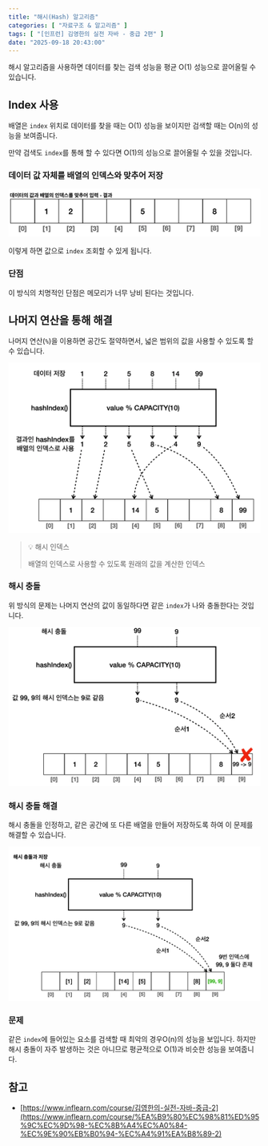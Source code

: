 ```yaml
---
title: "해시(Hash) 알고리즘"
categories: [ "자료구조 & 알고리즘" ]
tags: [ "[인프런] 김영한의 실전 자바 - 중급 2편" ]
date: "2025-09-18 20:43:00"
---
```


해시 알고리즘을 사용하면 데이터를 찾는 검색 성능을 평균 O(1) 성능으로 끌어올릴 수 있습니다.

## Index 사용

배열은 `index` 위치로 데이터를 찾을 때는 O(1) 성능을 보이지만 검색할 때는 O(n)의 성능을 보여줍니다.

만약 검색도 `index`를 통해 할 수 있다면 O(1)의 성능으로 끌어올릴 수 있을 것입니다.

### 데이터 값 자체를 배열의 인덱스와 맞추어 저장

![](/assets/img/posts/2025/09/2025-09-18-해시-알고리즘/565818840616708.png)

이렇게 하면 값으로 `index` 조회할 수 있게 됩니다.

### 단점

이 방식의 치명적인 단점은 메모리가 너무 낭비 된다는 것입니다.

## 나머지 연산을 통해 해결

나머지 연산(`%`)을 이용하면 공간도 절약하면서, 넓은 범위의 값을 사용할 수 있도록 할 수 있습니다.

![](/assets/img/posts/2025/09/2025-09-18-해시-알고리즘/565840518885333.png)

> 💡 해시 인덱스
>
> 배열의 인덱스로 사용할 수 있도록 원래의 값을 계산한 인덱스

### 해시 충돌

위 방식의 문제는 나머지 연산의 값이 동일하다면 같은 `index`가 나와 충돌한다는 것입니다.

![](/assets/img/posts/2025/09/2025-09-18-해시-알고리즘/565847497347458.png)

### 해시 충돌 해결

해시 충돌을 인정하고, 같은 공간에 또 다른 배열을 만들어 저장하도록 하여 이 문제를 해결할 수 있습니다.

![](/assets/img/posts/2025/09/2025-09-18-해시-알고리즘/565860076878708.png)

### 문제

같은 `index`에 들어있는 요소를 검색할 때 최악의 경우O(n)의 성능을 보입니다. 하지만 해시 충돌이 자주 발생하는 것은 아니므로 평균적으로 O(1)과 비슷한 성능을 보여줍니다.

## 참고

- [https://www.inflearn.com/course/김영한의-실전-자바-중급-2](https://www.inflearn.com/course/%EA%B9%80%EC%98%81%ED%95%9C%EC%9D%98-%EC%8B%A4%EC%A0%84-%EC%9E%90%EB%B0%94-%EC%A4%91%EA%B8%89-2)
